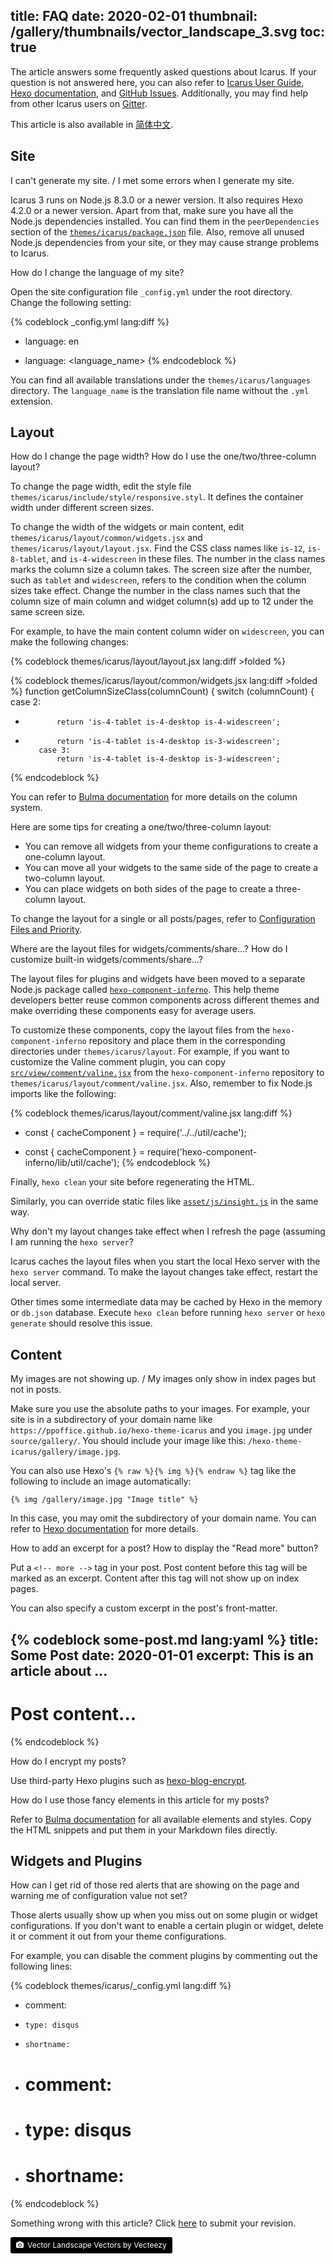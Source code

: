 title: FAQ
date: 2020-02-01
thumbnail: /gallery/thumbnails/vector_landscape_3.svg
toc: true
---

The article answers some frequently asked questions about Icarus.
If your question is not answered here, you can also refer to 
[Icarus User Guide](/hexo-theme-icarus/tags/Icarus-User-Guide/), 
[Hexo documentation](https://hexo.io/docs/index.html), and 
[GitHub Issues](https://github.com/ppoffice/hexo-theme-icarus/issues?q=).
Additionally, you may find help from other Icarus users on [Gitter](https://gitter.im/hexo-theme-icarus/).

<!-- more -->

<article class="message message-immersive is-primary">
<div class="message-body">
<i class="fas fa-lightbulb mr-2"></i>
This article is also available in <a href="{% post_path zh-CN/FAQ %}">简体中文</a>.
</div>
</article>


## Site

<article class="message is-primary" style="font-size:1em">
<div class="message-body">
I can't generate my site. / I met some errors when I generate my site.
</div>
</article>

Icarus 3 runs on Node.js 8.3.0 or a newer version.
It also requires Hexo 4.2.0 or a newer version.
Apart from that, make sure you have all the Node.js dependencies installed.
You can find them in the `peerDependencies` section of the 
[`themes/icarus/package.json`](https://github.com/ppoffice/hexo-theme-icarus/blob/master/package.json)
file.
Also, remove all unused Node.js dependencies from your site, or they may cause strange problems to 
Icarus.

<article class="message is-primary" style="font-size:1em">
<div class="message-body">
How do I change the language of my site?
</div>
</article>

Open the site configuration file `_config.yml` under the root directory.
Change the following setting:

{% codeblock _config.yml lang:diff %}
- language: en
+ language: <language_name>
{% endcodeblock %}

You can find all available translations under the `themes/icarus/languages` directory.
The `language_name` is the translation file name without the `.yml` extension.


## Layout

<article class="message is-primary" style="font-size:1em">
<div class="message-body">
How do I change the page width? How do I use the one/two/three-column layout?
</div>
</article>

To change the page width, edit the style file `themes/icarus/include/style/responsive.styl`.
It defines the container width under different screen sizes.

To change the width of the widgets or main content, edit `themes/icarus/layout/common/widgets.jsx` and 
`themes/icarus/layout/layout.jsx`.
Find the CSS class names like `is-12`, `is-8-tablet`, and `is-4-widescreen` in these files.
The number in the class names marks the column size a column takes.
The screen size after the number, such as `tablet` and `widescreen`, refers to the condition when the column
sizes take effect.
Change the number in the class names such that the column size of main column and widget column(s) add up to 
12 under the same screen size.

For example, to have the main content column wider on `widescreen`, you can make the following changes:

{% codeblock themes/icarus/layout/layout.jsx lang:diff >folded %}
 <div class={classname({
     column: true,
     'order-2': true,
     'column-main': true,
     'is-12': columnCount === 1,
-    'is-8-tablet is-8-desktop is-8-widescreen': columnCount === 2,
+    'is-8-tablet is-8-desktop is-9-widescreen': columnCount === 2,
     'is-8-tablet is-8-desktop is-6-widescreen': columnCount === 3
{% endcodeblock %}

{% codeblock themes/icarus/layout/common/widgets.jsx lang:diff >folded %}
 function getColumnSizeClass(columnCount) {
     switch (columnCount) {
         case 2:
-            return 'is-4-tablet is-4-desktop is-4-widescreen';
+            return 'is-4-tablet is-4-desktop is-3-widescreen';
         case 3:
             return 'is-4-tablet is-4-desktop is-3-widescreen';
{% endcodeblock %}

You can refer to [Bulma documentation](https://bulma.io/documentation/columns/sizes/) for more details on the 
column system.

Here are some tips for creating a one/two/three-column layout:

- You can remove all widgets from your theme configurations to create a one-column layout.
- You can move all your widgets to the same side of the page to create a two-column layout.
- You can place widgets on both sides of the page to create a three-column layout.

To change the layout for a single or all posts/pages, refer to 
[Configuration Files and Priority](/hexo-theme-icarus/Configuration/icarus-user-guide-configuring-the-theme/#Configuration-Files-and-Priority).

<article class="message is-primary" style="font-size:1em">
<div class="message-body">
Where are the layout files for widgets/comments/share...? How do I customize built-in widgets/comments/share...?
</div>
</article>

The layout files for plugins and widgets have been moved to a separate Node.js package called 
[`hexo-component-inferno`](https://github.com/ppoffice/hexo-component-inferno).
This help theme developers better reuse common components across different themes and make overriding these 
components easy for average users.

To customize these components, copy the layout files from the `hexo-component-inferno` repository and place
them in the corresponding directories under `themes/icarus/layout`.
For example, if you want to customize the Valine comment plugin, you can copy 
[`src/view/comment/valine.jsx`](https://github.com/ppoffice/hexo-component-inferno/blob/0.2.4/src/view/comment/valine.jsx) 
from the `hexo-component-inferno` repository to `themes/icarus/layout/comment/valine.jsx`.
Also, remember to fix Node.js imports like the following:

{% codeblock themes/icarus/layout/comment/valine.jsx lang:diff %}
- const { cacheComponent } = require('../../util/cache');
+ const { cacheComponent } = require('hexo-component-inferno/lib/util/cache');
{% endcodeblock %}

Finally, `hexo clean` your site before regenerating the HTML.

Similarly, you can override static files like 
[`asset/js/insight.js`](https://github.com/ppoffice/hexo-component-inferno/blob/0.2.4/asset/js/insight.js) 
in the same way.

<article class="message is-primary" style="font-size:1em">
<div class="message-body">
Why don't my layout changes take effect when I refresh the page (assuming I am running the 
<code>hexo server</code>?
</div>
</article>

Icarus caches the layout files when you start the local Hexo server with the `hexo server` command.
To make the layout changes take effect, restart the local server.

Other times some intermediate data may be cached by Hexo in the memory or `db.json` database.
Execute `hexo clean` before running `hexo server` or `hexo generate` should resolve this issue.


## Content

<article class="message is-primary" style="font-size:1em">
<div class="message-body">
My images are not showing up. / My images only show in index pages but not in posts.
</div>
</article>

Make sure you use the absolute paths to your images.
For example, your site is in a subdirectory of your domain name like 
`https://ppoffice.github.io/hexo-theme-icarus` and you `image.jpg` under `source/gallery/`.
You should include your image like this: `/hexo-theme-icarus/gallery/image.jpg`.

You can also use Hexo's <code>{% raw %}{% img %}{% endraw %}</code> tag like the following to include an 
image automatically:

```
{% img /gallery/image.jpg "Image title" %}
```

In this case, you may omit the subdirectory of your domain name.
You can refer to [Hexo documentation](https://hexo.io/docs/tag-plugins#Image) for more details.

<article class="message is-primary" style="font-size:1em">
<div class="message-body">
How to add an excerpt for a post? How to display the "Read more" button?
</div>
</article>

Put a `<!-- more -->` tag in your post.
Post content before this tag will be marked as an excerpt.
Content after this tag will not show up on index pages.

You can also specify a custom excerpt in the post's front-matter.

{% codeblock some-post.md lang:yaml %}
title: Some Post
date: 2020-01-01
excerpt: This is an article about ...
---
# Post content...
{% endcodeblock %}

<article class="message is-primary" style="font-size:1em">
<div class="message-body">
How do I encrypt my posts?
</div>
</article>

Use third-party Hexo plugins such as [hexo-blog-encrypt](https://github.com/MikeCoder/hexo-blog-encrypt).

<article class="message is-primary" style="font-size:1em">
<div class="message-body">
How do I use those fancy elements in this article for my posts?
</div>
</article>

Refer to [Bulma documentation](https://bulma.io/documentation/) for all available elements and styles.
Copy the HTML snippets and put them in your Markdown files directly.


## Widgets and Plugins

<article class="message is-primary" style="font-size:1em">
<div class="message-body">
How can I get rid of those red alerts that are showing on the page and warning me of configuration value not set?
</div>
</article>

Those alerts usually show up when you miss out on some plugin or widget configurations.
If you don't want to enable a certain plugin or widget, delete it or comment it out from your theme configurations.

For example, you can disable the comment plugins by commenting out the following lines:

{% codeblock themes/icarus/_config.yml lang:diff %}
- comment:
-     type: disqus
-     shortname: 
+ # comment:
+ #     type: disqus
+ #     shortname: 
{% endcodeblock %}


<article class="message message-immersive is-warning">
<div class="message-body">
<i class="fas fa-exclamation-triangle mr-2"></i>
Something wrong with this article? Click <a href="https://github.com/ppoffice/hexo-theme-icarus/edit/site/source/_posts/en/FAQ.md">here</a> to submit your revision.
</div>
</article>


<a style="background-color:black;color:white;text-decoration:none;padding:4px 6px;font-size:12px;line-height:1.2;display:inline-block;border-radius:3px" href="https://www.vecteezy.com/free-vector/vector-landscapee" target="_blank" rel="noopener noreferrer" title="Vector Landscape Vectors by Vecteezy"><span style="display:inline-block;padding:2px 3px"><svg xmlns="http://www.w3.org/2000/svg" style="height:12px;width:auto;position:relative;vertical-align:middle;top:-1px;fill:white" viewBox="0 0 32 32"><path d="M20.8 18.1c0 2.7-2.2 4.8-4.8 4.8s-4.8-2.1-4.8-4.8c0-2.7 2.2-4.8 4.8-4.8 2.7.1 4.8 2.2 4.8 4.8zm11.2-7.4v14.9c0 2.3-1.9 4.3-4.3 4.3h-23.4c-2.4 0-4.3-1.9-4.3-4.3v-15c0-2.3 1.9-4.3 4.3-4.3h3.7l.8-2.3c.4-1.1 1.7-2 2.9-2h8.6c1.2 0 2.5.9 2.9 2l.8 2.4h3.7c2.4 0 4.3 1.9 4.3 4.3zm-8.6 7.5c0-4.1-3.3-7.5-7.5-7.5-4.1 0-7.5 3.4-7.5 7.5s3.3 7.5 7.5 7.5c4.2-.1 7.5-3.4 7.5-7.5z"></path></svg></span><span style="display:inline-block;padding:2px 3px">Vector Landscape Vectors by Vecteezy</span></a>